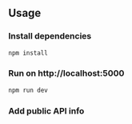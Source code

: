 ## Usage

### Install dependencies

```bash
npm install
```

### Run on http://localhost:5000

```bash
npm run dev
```

### Add public API info

